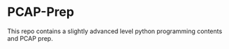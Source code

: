 # PCAP-Prep
This repo contains a slightly advanced level python programming contents and PCAP prep.
